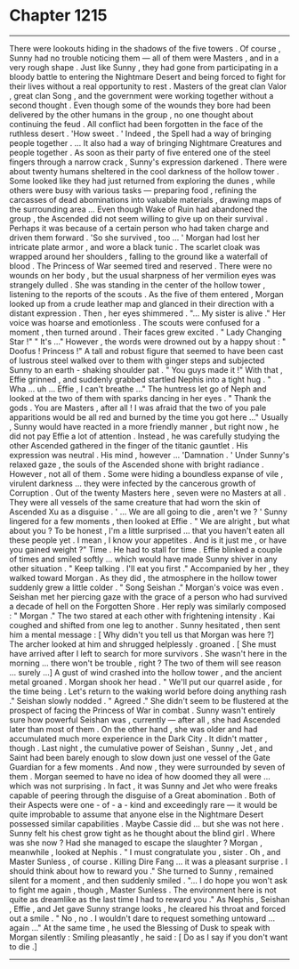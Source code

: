 
# Chapter 1215


---

There were lookouts hiding in the shadows of the five towers . Of course , Sunny had no trouble noticing them — all of them were Masters , and in a very rough shape . Just like Sunny , they had gone from participating in a bloody battle to entering the Nightmare Desert and being forced to fight for their lives without a real opportunity to rest .
Masters of the great clan Valor , great clan Song , and the government were working together without a second thought . Even though some of the wounds they bore had been delivered by the other humans in the group , no one thought about continuing the feud . All conflict had been forgotten in the face of the ruthless desert .
'How sweet . '
Indeed , the Spell had a way of bringing people together .
... It also had a way of bringing Nightmare Creatures and people together .
As soon as their party of five entered one of the steel fingers through a narrow crack , Sunny's expression darkened .
There were about twenty humans sheltered in the cool darkness of the hollow tower . Some looked like they had just returned from exploring the dunes , while others were busy with various tasks — preparing food , refining the carcasses of dead abominations into valuable materials , drawing maps of the surrounding area …
Even though Wake of Ruin had abandoned the group , the Ascended did not seem willing to give up on their survival .
Perhaps it was because of a certain person who had taken charge and driven them forward .
'So she survived , too … '
Morgan had lost her intricate plate armor , and wore a black tunic . The scarlet cloak was wrapped around her shoulders , falling to the ground like a waterfall of blood .
The Princess of War seemed tired and reserved . There were no wounds on her body , but the usual sharpness of her vermilion eyes was strangely dulled . She was standing in the center of the hollow tower , listening to the reports of the scouts .
As the five of them entered , Morgan looked up from a crude leather map and glanced in their direction with a distant expression . Then , her eyes shimmered .
"... My sister is alive ."
Her voice was hoarse and emotionless .
The scouts were confused for a moment , then turned around . Their faces grew excited .
" Lady Changing Star !"
" It's …"
However , the words were drowned out by a happy shout :
" Doofus ! Princess !"
A tall and robust figure that seemed to have been cast of lustrous steel walked over to them with ginger steps and subjected Sunny to an earth - shaking shoulder pat .
" You guys made it !"
With that , Effie grinned , and suddenly grabbed startled Nephis into a tight hug .
" Wha … uh … Effie , I can't breathe …"
The huntress let go of Neph and looked at the two of them with sparks dancing in her eyes .
" Thank the gods . You are Masters , after all ! I was afraid that the two of you pale apparitions would be all red and burned by the time you got here ..."
Usually , Sunny would have reacted in a more friendly manner , but right now , he did not pay Effie a lot of attention .
Instead , he was carefully studying the other Ascended gathered in the finger of the titanic gauntlet .
His expression was neutral .
His mind , however ...
'Damnation . '
Under Sunny's relaxed gaze , the souls of the Ascended shone with bright radiance .
However , not all of them .
Some were hiding a boundless expanse of vile , virulent darkness … they were infected by the cancerous growth of Corruption .
Out of the twenty Masters here , seven were no Masters at all .
They were all vessels of the same creature that had worn the skin of Ascended Xu as a disguise .
' ... We are all going to die , aren't we ? '
Sunny lingered for a few moments , then looked at Effie .
" We are alright , but what about you ? To be honest , I'm a little surprised … that you haven't eaten all these people yet . I mean , I know your appetites . And is it just me , or have you gained weight ?"
Time . He had to stall for time .
Effie blinked a couple of times and smiled softly … which would have made Sunny shiver in any other situation .
" Keep talking . I'll eat you first ."
Accompanied by her , they walked toward Morgan . As they did , the atmosphere in the hollow tower suddenly grew a little colder .
" Song Seishan ."
Morgan's voice was even .
Seishan met her piercing gaze with the grace of a person who had survived a decade of hell on the Forgotten Shore . Her reply was similarly composed :
" Morgan ."
The two stared at each other with frightening intensity .
Kai coughed and shifted from one leg to another . Sunny hesitated , then sent him a mental message :
[ Why didn't you tell us that Morgan was here ?]
The archer looked at him and shrugged helplessly .
groaned .
[ She must have arrived after I left to search for more survivors . She wasn't here in the morning … there won't be trouble , right ? The two of them will see reason … surely …]
A gust of wind crashed into the hollow tower , and the ancient metal groaned .
Morgan shook her head .
" We'll put our quarrel aside , for the time being . Let's return to the waking world before doing anything rash ."
Seishan slowly nodded .
" Agreed ."
She didn't seem to be flustered at the prospect of facing the Princess of War in combat . Sunny wasn't entirely sure how powerful Seishan was , currently — after all , she had Ascended later than most of them . On the other hand , she was older and had accumulated much more experience in the Dark City .
It didn't matter , though .
Last night , the cumulative power of Seishan , Sunny , Jet , and Saint had been barely enough to slow down just one vessel of the Gate Guardian for a few moments .
And now , they were surrounded by seven of them .
Morgan seemed to have no idea of how doomed they all were … which was not surprising . In fact , it was Sunny and Jet who were freaks capable of peering through the disguise of a Great abomination . Both of their Aspects were one - of - a - kind and exceedingly rare — it would be quite improbable to assume that anyone else in the Nightmare Desert possessed similar capabilities .
Maybe Cassie did … but she was not here .
Sunny felt his chest grow tight as he thought about the blind girl .
Where was she now ? Had she managed to escape the slaughter ?
Morgan , meanwhile , looked at Nephis .
" I must congratulate you , sister . Oh , and Master Sunless , of course . Killing Dire Fang … it was a pleasant surprise . I should think about how to reward you ."
She turned to Sunny , remained silent for a moment , and then suddenly smiled .
"... I do hope you won't ask to fight me again , though , Master Sunless . The environment here is not quite as dreamlike as the last time I had to reward you ."
As Nephis , Seishan , Effie , and Jet gave Sunny strange looks , he cleared his throat and forced out a smile .
" No , no . I wouldn't dare to request something untoward … again …"
At the same time , he used the Blessing of Dusk to speak with Morgan silently :
Smiling pleasantly , he said :
[ Do as I say if you don't want to die .]

---

